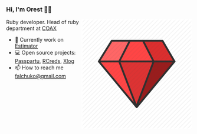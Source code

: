 ### Hi, I'm Orest 👨‍💻
 
<img align="right" src="https://github.com/OrestF/OrestF/blob/master/ruby_512.png" width=300px height=300px/>


Ruby developer. Head of ruby department at [COAX](https://coaxsoft.com)

* 🔭 Currently work on [Estimator](https://github.com/OrestF/estimator_v2)
* 💻 Open source projects: [Passpartu](https://rubygems.org/gems/passpartu), [RCreds](https://rubygems.org/gems/r_creds), [Xlog](https://rubygems.org/gems/xlog)  
* 📫 How to reach me falchuko@gmail.com

[coax_logo]: (coax.png)
